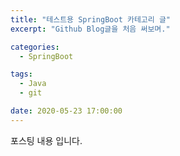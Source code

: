 ```yaml
---
title: "테스트용 SpringBoot 카테고리 글"
excerpt: "Github Blog글을 처음 써보며."

categories:
  - SpringBoot

tags:
  - Java
  - git

date: 2020-05-23 17:00:00
---
```


포스팅 내용 입니다.
